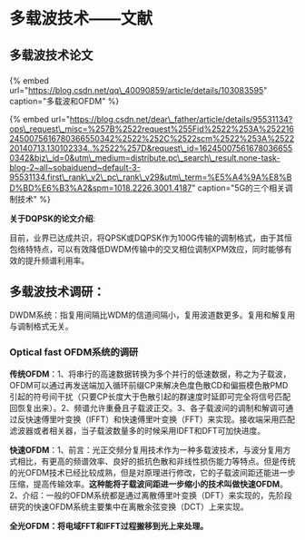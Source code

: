 # 多载波技术——文献

## 多载波技术论文

### 

{% embed url="https://blog.csdn.net/qq\_40090859/article/details/103083595" caption="多载波和OFDM" %}

{% embed url="https://blog.csdn.net/dear\_father/article/details/95531134?ops\_request\_misc=%257B%2522request%255Fid%2522%253A%2522162450075616780366550342%2522%252C%2522scm%2522%253A%252220140713.130102334..%2522%257D&request\_id=162450075616780366550342&biz\_id=0&utm\_medium=distribute.pc\_search\_result.none-task-blog-2~all~sobaiduend~default-3-95531134.first\_rank\_v2\_pc\_rank\_v29&utm\_term=%E5%A4%9A%E8%BD%BD%E6%B3%A2&spm=1018.2226.3001.4187" caption="5G的三个相关调制技术" %}



**关于DQPSK的论文介绍**:

目前，业界已达成共识，将QPSK或DQPSK作为100G传输的调制格式，由于其恒包络特特点，可以有效降低DWDM传输中的交叉相位调制XPM效应，同时能够有效的提升频谱利用率。

## 多载波技术调研：

DWDM系统：指复用间隔比WDM的信道间隔小，复用波道数更多。复用和解复用与调制格式无关。

### Optical fast OFDM系统的调研

**传统OFDM**：1、将串行的高速数据转换为多个并行的低速数据，称之为子载波，OFDM可以通过再发送端加入循环前缀CP来解决色度色散CD和偏振模色散PMD引起的符号间干扰（只要CP长度大于色散引起的群速度时延即可完全将信号匹配回恢复出来）。2、频谱允许重叠且子载波正交。3、各子载波间的调制和解调可通过反快速傅里叶变换（IFFT）和快速傅里叶变换（FFT）来实现。接收端采用匹配滤波器或者相关器，当子载波数量多的时候采用IDFT和DFT可加快进度。

**快速OFDM**：1、前言：光正交频分复用技术作为一种多载波技术，与波分复用方式相比，有更高的频谱效率、良好的抵抗色散和非线性损伤能力等特点。但是传统的光OFDM技术已经比较成熟，但是对原理进行修改，它的子载波间距还能进一步压缩，提高传输效率。**这种能将子载波间距进一步缩小的技术叫做快速OFDM**。2、介绍：一般的OFDM系统都是通过离散傅里叶变换（DFT）来实现的，先阶段研究的快速OFDM系统主要集中在离散余弦变换（DCT）上来实现。

**全光OFDM：将电域FFT和IFFT过程搬移到光上来处理。**



